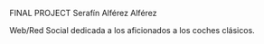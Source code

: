 FINAL PROJECT Serafín Alférez Alférez

Web/Red Social dedicada a los aficionados a los coches clásicos.
